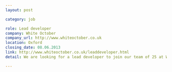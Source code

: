 ```yaml
---
layout: post

category: job

role: Lead developer
company: White October
company_url: http://www.whiteoctober.co.uk
location: Oxford
closing_date: 08.06.2013
link: http://www.whiteoctober.co.uk/leaddeveloper.html
detail: We are looking for a lead developer to join our team of 25 at White October. As one of Oxford's most exciting and fastest growing web development agencies, you'll join a team of switched-on people at the top of their game

---
```

